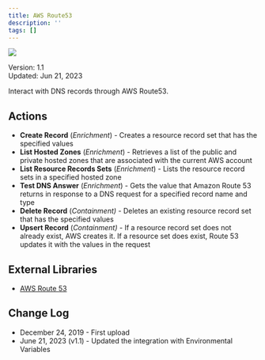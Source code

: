```yaml
---
title: AWS Route53
description: ''
tags: []
---
```


![](/img/platform-services/automation-service/app-central/logos/aws.png)

Version: 1.1  
Updated: Jun 21, 2023

Interact with DNS records through AWS Route53.

## Actions

* **Create Record** (*Enrichment*) - Creates a resource record set that has the specified values
* **List Hosted Zones** (*Enrichment*) - Retrieves a list of the public and private hosted zones that are associated with the current AWS account
* **List Resource Records Sets** (*Enrichment*) - Lists the resource record sets in a specified hosted zone
* **Test DNS Answer** (*Enrichment*) - Gets the value that Amazon Route 53 returns in response to a DNS request for a specified record name and type
* **Delete Record** (*Containment) -* Deletes an existing resource record set that has the specified values
* **Upsert Record** (*Containment) -* If a resource record set does not already exist, AWS creates it. If a resource set does exist, Route 53 updates it with the values in the request

## External Libraries

* [AWS Route 53](https://github.com/boto/boto3/blob/develop/LICENSE)

## Change Log

* December 24, 2019 - First upload
* June 21, 2023 (v1.1) - Updated the integration with Environmental Variables
